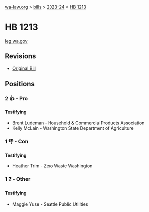 [wa-law.org](/) > [bills](/bills/) > [2023-24](/bills/2023-24) > [HB 1213](/bills/2023-24/hb/1213/)

# HB 1213
[leg.wa.gov](https://app.leg.wa.gov/billsummary?BillNumber=1213&Year=2023&Initiative=false)

## Revisions
* [Original Bill](1/)

## Positions
### 2 👍 - Pro
#### Testifying
* Brent Ludeman - Household & Commercial Products Association
* Kelly McLain - Washington State Department of Agriculture

### 1 👎 - Con
#### Testifying
* Heather Trim - Zero Waste Washington

### 1 ❓ - Other
#### Testifying
* Maggie Yuse - Seattle Public Utilities
